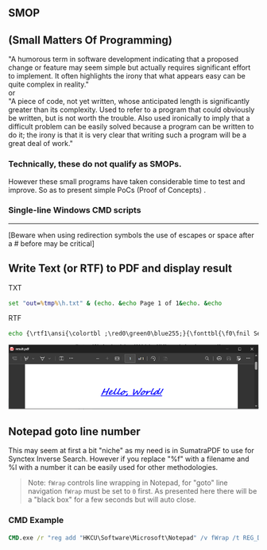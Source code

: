 ## SMOP
(Small Matters Of Programming)
---
"A humorous term in software development indicating that a proposed change or feature may seem simple but actually requires significant effort to implement. It often highlights the irony that what appears easy can be quite complex in reality."  
or  
"A piece of code, not yet written, whose anticipated length is significantly greater than its complexity. Used to refer to a program that could obviously be written, but is not worth the trouble. Also used ironically to imply that a difficult problem can be easily solved because a program can be written to do it; the irony is that it is very clear that writing such a program will be a great deal of work."  

### Technically, these do not qualify as SMOPs.  
However these small programs have taken considerable time to test and improve. So as to present simple PoCs (Proof of Concepts) .

### Single-line Windows CMD scripts
---
[Beware when using redirection symbols the use of escapes or space after a #  before may be critical]
## Write Text (or RTF) to PDF and display result
TXT  
```cmd
set "out=%tmp%\h.txt" & (echo. &echo Page 1 of 1&echo. &echo                       Hello, World!) > "%out%"&write /pt %out% "Microsoft Print to PDF" "Microsoft Print to PDF" %public%\documents\result.pdf&timeout 3 >nul&&del %out%&&start msedge --app=%public%\documents\result.pdf
```
RTF
```cmd
echo {\rtf1\ansi{\colortbl ;\red0\green0\blue255;}{\fonttbl{\f0\fnil Segoe Script;}{\f1\fnil Comic Sans MS;}}\qc\par\par\par\par\b\i\ul\cf1\f0\fs48 Hello, World!\b0\i0\ulnone\par} > %tmp%\h.rtf&write /pt %tmp%\h.rtf "Microsoft Print to PDF" "Microsoft Print to PDF" %public%\documents\result.pdf&timeout 3 >nul&del %tmp%\h.rtf&start msedge --app=%public%\documents\result.pdf
```
![Hello Image](images/RTF-hello.png)

Notepad goto line number
---
This may seem at first a bit "niche" as my need is in SumatraPDF to use for Synctex Inverse Search. However if you replace "%f" with a filename and %l with a number it can be easily used for other methodologies.  
>Note: `fWrap` controls line wrapping in Notepad, for "goto" line navigation `fWrap` must be set to `0` first. As presented here there will be a "black box" for a few seconds but will auto close.
### CMD Example
```cmd
CMD.exe /r "reg add "HKCU\Software\Microsoft\Notepad" /v fWrap /t REG_DWORD /d 0 /f >nul&echo Set s=CreateObject("WScript.Shell"):s.Run("%windir%\notepad.exe " ^& WScript.Arguments(0)):WScript.Sleep 999:s.SendKeys("%EG" ^& WScript.Arguments(1) ^& "{enter}+{end}")>%tmp%\n.vbs&cscript //nologo %tmp%\n.vbs "sync.tex" 15&&timeout 2 >nul&del %tmp%\n.vbs"
```







